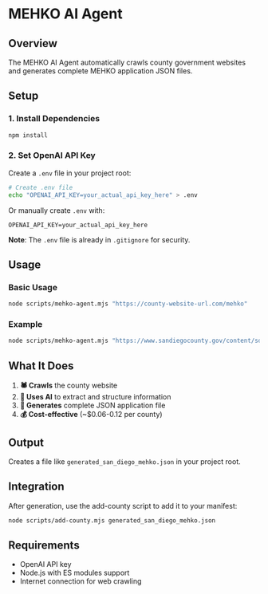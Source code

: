 # MEHKO AI Agent

## Overview

The MEHKO AI Agent automatically crawls county government websites and generates complete MEHKO application JSON files.

## Setup

### 1. Install Dependencies

```bash
npm install
```

### 2. Set OpenAI API Key

Create a `.env` file in your project root:
```bash
# Create .env file
echo "OPENAI_API_KEY=your_actual_api_key_here" > .env
```

Or manually create `.env` with:
```
OPENAI_API_KEY=your_actual_api_key_here
```

**Note**: The `.env` file is already in `.gitignore` for security.

## Usage

### Basic Usage

```bash
node scripts/mehko-agent.mjs "https://county-website-url.com/mehko"
```

### Example

```bash
node scripts/mehko-agent.mjs "https://www.sandiegocounty.gov/content/sdc/deh/fhd/food/homekitchenoperations.html"
```

## What It Does

1. **🕷️ Crawls** the county website
2. **🤖 Uses AI** to extract and structure information
3. **📄 Generates** complete JSON application file
4. **💰 Cost-effective** (~$0.06-0.12 per county)

## Output

Creates a file like `generated_san_diego_mehko.json` in your project root.

## Integration

After generation, use the add-county script to add it to your manifest:

```bash
node scripts/add-county.mjs generated_san_diego_mehko.json
```

## Requirements

- OpenAI API key
- Node.js with ES modules support
- Internet connection for web crawling
